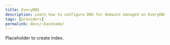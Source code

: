 ```yaml
---
title: EveryDNS
description: Learn how to configure DNS for domains managed on EveryDNS.
tags: [providers]
permalink: docs/:basename/
---
```

Placeholder to create index.
